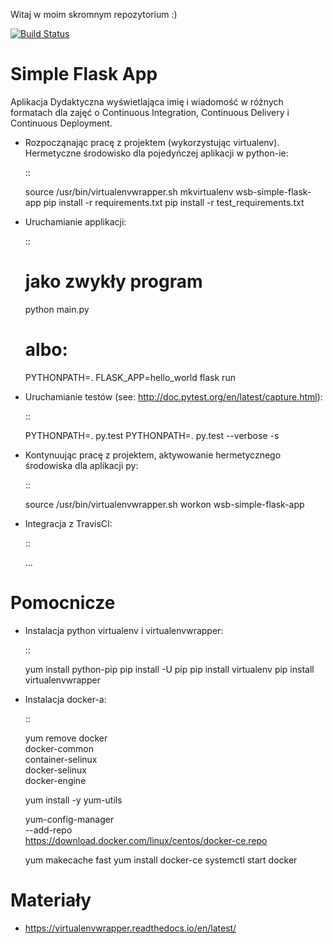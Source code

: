 Witaj w moim skromnym repozytorium :)

[![Build Status](https://travis-ci.org/ktrojanek89/se_hello_printer_app.svg?branch=master)](https://travis-ci.org/ktrojanek89/se_hello_printer_app)

Simple Flask App
================

Aplikacja Dydaktyczna wyświetlająca imię i wiadomość w różnych formatach dla zajęć 
o Continuous Integration, Continuous Delivery i Continuous Deployment.

- Rozpocząnając pracę z projektem (wykorzystując virtualenv). Hermetyczne środowisko dla pojedyńczej aplikacji w python-ie:

  ::

    source /usr/bin/virtualenvwrapper.sh
    mkvirtualenv wsb-simple-flask-app
    pip install -r requirements.txt
    pip install -r test_requirements.txt

- Uruchamianie applikacji:

  :: 

    # jako zwykły program
    python main.py

    # albo:
    PYTHONPATH=. FLASK_APP=hello_world flask run

- Uruchamianie testów (see: http://doc.pytest.org/en/latest/capture.html):

  ::

    PYTHONPATH=. py.test
    PYTHONPATH=. py.test  --verbose -s

- Kontynuując pracę z projektem, aktywowanie hermetycznego środowiska dla aplikacji py:

  ::

    source /usr/bin/virtualenvwrapper.sh
    workon wsb-simple-flask-app


- Integracja z TravisCI:

  ::

    ...


Pomocnicze
==========

- Instalacja python virtualenv i virtualenvwrapper:

  ::

    yum install python-pip
    pip install -U pip
    pip install virtualenv
    pip install virtualenvwrapper
  
- Instalacja docker-a:

  :: 

    yum remove docker \
        docker-common \
        container-selinux \
        docker-selinux \
        docker-engine

    yum install -y yum-utils

    yum-config-manager \
      --add-repo \
      https://download.docker.com/linux/centos/docker-ce.repo

    yum makecache fast
    yum install docker-ce
    systemctl start docker

Materiały
=========

- https://virtualenvwrapper.readthedocs.io/en/latest/

